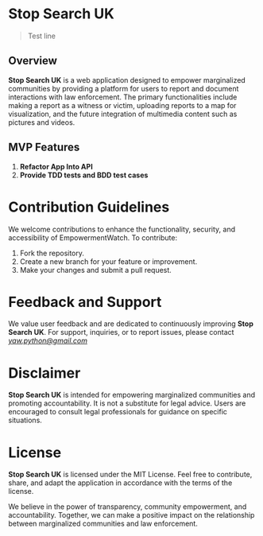# Stop Search UK
> Test line   
## Overview
**Stop Search UK** is a web application designed to empower marginalized communities by providing a platform for users to report and document interactions with law enforcement. The primary functionalities include making a report as a witness or victim, uploading reports to a map for visualization, and the future integration of multimedia content such as pictures and videos.

## MVP Features

1. **Refactor App Into API**
2. **Provide TDD tests and BDD test cases**


# Contribution Guidelines
We welcome contributions to enhance the functionality, security, and accessibility of EmpowermentWatch. To contribute:
1. Fork the repository.
2. Create a new branch for your feature or improvement.
3. Make your changes and submit a pull request.

# Feedback and Support
We value user feedback and are dedicated to continuously improving **Stop Search UK**. For support, inquiries, or to report issues, please contact *yaw.python@gmail.com*

# Disclaimer
**Stop Search UK**  is intended for empowering marginalized communities and promoting accountability. It is not a substitute for legal advice. Users are encouraged to consult legal professionals for guidance on specific situations.

# License
**Stop Search UK** is licensed under the MIT License. Feel free to contribute, share, and adapt the application in accordance with the terms of the license.

We believe in the power of transparency, community empowerment, and accountability. Together, we can make a positive impact on the relationship between marginalized communities and law enforcement.
